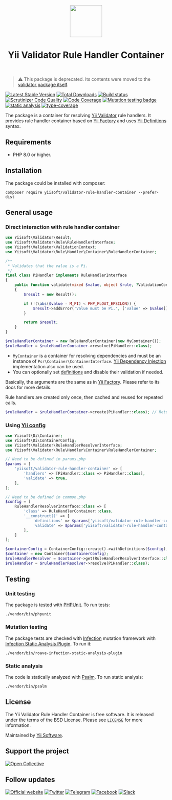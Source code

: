 <p align="center">
    <a href="https://github.com/yiisoft" target="_blank">
        <img src="https://yiisoft.github.io/docs/images/yii_logo.svg" height="100px">
    </a>
    <h1 align="center">Yii Validator Rule Handler Container</h1>
    <br>
</p>

> ⚠️ This package is deprecated. Its contents were moved to the [validator package itself](https://github.com/yiisoft/validator).

[![Latest Stable Version](https://poser.pugx.org/yiisoft/validator-rule-handler-container/v/stable.png)](https://packagist.org/packages/yiisoft/validator-rule-handler-container)
[![Total Downloads](https://poser.pugx.org/yiisoft/validator-rule-handler-container/downloads.png)](https://packagist.org/packages/yiisoft/validator-rule-handler-container)
[![Build status](https://github.com/yiisoft/validator-rule-handler-container/workflows/build/badge.svg)](https://github.com/yiisoft/validator-rule-handler-container/actions?query=workflow%3Abuild)
[![Scrutinizer Code Quality](https://scrutinizer-ci.com/g/yiisoft/validator-rule-handler-container/badges/quality-score.png?b=master)](https://scrutinizer-ci.com/g/yiisoft/validator-rule-handler-container/?branch=master)
[![Code Coverage](https://scrutinizer-ci.com/g/yiisoft/validator-rule-handler-container/badges/coverage.png?b=master)](https://scrutinizer-ci.com/g/yiisoft/validator-rule-handler-container/?branch=master)
[![Mutation testing badge](https://img.shields.io/endpoint?style=flat&url=https%3A%2F%2Fbadge-api.stryker-mutator.io%2Fgithub.com%2Fyiisoft%2Fvalidator-rule-handler-container%2Fmaster)](https://dashboard.stryker-mutator.io/reports/github.com/yiisoft/validator-rule-handler-container/master)
[![static analysis](https://github.com/yiisoft/validator-rule-handler-container/workflows/static%20analysis/badge.svg)](https://github.com/yiisoft/validator-rule-handler-container/actions?query=workflow%3A%22static+analysis%22)
[![type-coverage](https://shepherd.dev/github/yiisoft/validator-rule-handler-container/coverage.svg)](https://shepherd.dev/github/yiisoft/validator-rule-handler-container)

The package is a container for resolving [Yii Validator](https://github.com/yiisoft/validator) rule handlers. It
provides rule handler container based on [Yii Factory](https://github.com/yiisoft/factory) and uses
[Yii Definitions](https://github.com/yiisoft/definitions) syntax.

## Requirements

- PHP 8.0 or higher.

## Installation

The package could be installed with composer:

```shell
composer require yiisoft/validator-rule-handler-container --prefer-dist
```

## General usage

### Direct interaction with rule handler container

```php
use Yiisoft\Validator\Result;
use Yiisoft\Validator\Rule\RuleHandlerInterface;
use Yiisoft\Validator\ValidationContext;
use Yiisoft\Validator\Rule\Handler\Container\RuleHandlerContainer;

/**
 * Validates that the value is a Pi.
 */
final class PiHandler implements RuleHandlerInterface
{
    public function validate(mixed $value, object $rule, ?ValidationContext $context = null): Result
    {
        $result = new Result();

        if (!(\abs($value - M_PI) < PHP_FLOAT_EPSILON)) {
            $result->addError('Value must be Pi.', ['value' => $value]);
        }

        return $result;
    }
}

$ruleHandlerContainer = new RuleHandlerContainer(new MyContainer());
$ruleHandler = $ruleHandlerContainer->resolve(PiHandler::class);
```

- `MyContainer` is a container for resolving dependencies and  must be an instance of
  `Psr\Container\ContainerInterface`. [Yii Dependency Injection](https://github.com/yiisoft/di) implementation also can
  be used.
- You can optionally set [definitions](https://github.com/yiisoft/definitions) and disable their validation if needed.

Basically, the arguments are the same as in [Yii Factory](https://github.com/yiisoft/factory). Please refer to its docs
for more details.

Rule handlers are created only once, then cached and reused for repeated calls.

```php
$ruleHandler = $ruleHandlerContainer->create(PiHandler::class); // Returned from cache
````

### Using [Yii config](https://github.com/yiisoft/config)

```php
use Yiisoft\Di\Container;
use Yiisoft\Di\ContainerConfig;
use Yiisoft\Validator\RuleHandlerResolverInterface;
use Yiisoft\Validator\Rule\Handler\Container\RuleHandlerContainer;

// Need to be defined in params.php
$params = [
    'yiisoft/validator-rule-handler-container' => [
        'handlers' => [PiHandler::class => PiHandler::class],
        'validate' => true,
    ],
];

// Need to be defined in common.php
$config = [
    RuleHandlerResolverInterface::class => [
        'class' => RuleHandlerContainer::class,
        '__construct()' => [
            'definitions' => $params['yiisoft/validator-rule-handler-container']['handlers'],
            'validate' => $params['yiisoft/validator-rule-handler-container']['validate'],
        ],
    ]
];

$containerConfig = ContainerConfig::create()->withDefinitions($config); 
$container = new Container($containerConfig);
$ruleHandlerResolver = $container->get(RuleHandlerResolverInterface::class);        
$ruleHandler = $ruleHandlerResolver->resolve(PiHandler::class);
```

## Testing

### Unit testing

The package is tested with [PHPUnit](https://phpunit.de/). To run tests:

```shell
./vendor/bin/phpunit
```

### Mutation testing

The package tests are checked with [Infection](https://infection.github.io/) mutation framework with
[Infection Static Analysis Plugin](https://github.com/Roave/infection-static-analysis-plugin). To run it:

```shell
./vendor/bin/roave-infection-static-analysis-plugin
```

### Static analysis

The code is statically analyzed with [Psalm](https://psalm.dev/). To run static analysis:

```shell
./vendor/bin/psalm
```

## License

The Yii Validator Rule Handler Container is free software. It is released under the terms of the BSD License.
Please see [`LICENSE`](./LICENSE.md) for more information.

Maintained by [Yii Software](https://www.yiiframework.com/).

## Support the project

[![Open Collective](https://img.shields.io/badge/Open%20Collective-sponsor-7eadf1?logo=open%20collective&logoColor=7eadf1&labelColor=555555)](https://opencollective.com/yiisoft)

## Follow updates

[![Official website](https://img.shields.io/badge/Powered_by-Yii_Framework-green.svg?style=flat)](https://www.yiiframework.com/)
[![Twitter](https://img.shields.io/badge/twitter-follow-1DA1F2?logo=twitter&logoColor=1DA1F2&labelColor=555555?style=flat)](https://twitter.com/yiiframework)
[![Telegram](https://img.shields.io/badge/telegram-join-1DA1F2?style=flat&logo=telegram)](https://t.me/yii3en)
[![Facebook](https://img.shields.io/badge/facebook-join-1DA1F2?style=flat&logo=facebook&logoColor=ffffff)](https://www.facebook.com/groups/yiitalk)
[![Slack](https://img.shields.io/badge/slack-join-1DA1F2?style=flat&logo=slack)](https://yiiframework.com/go/slack)
